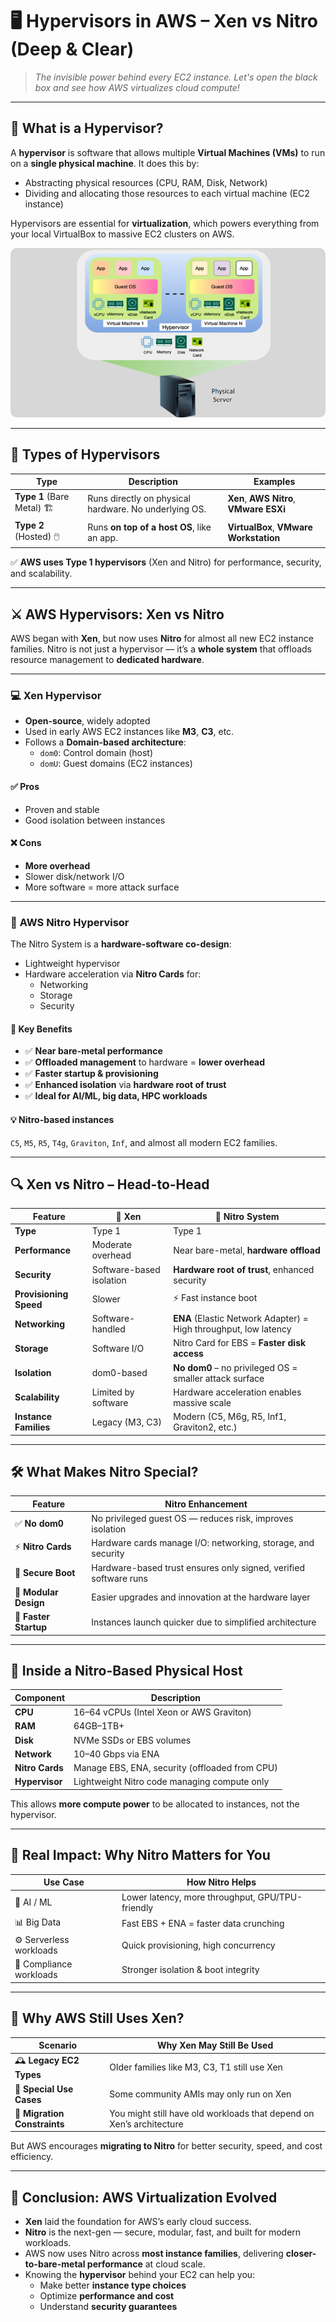 # 🖥️ **Hypervisors in AWS – Xen vs Nitro (Deep & Clear)**

> _The invisible power behind every EC2 instance. Let's open the black box and see how AWS virtualizes cloud compute!_

---

## 🤔 **What is a Hypervisor?**

A **hypervisor** is software that allows multiple **Virtual Machines (VMs)** to run on a **single physical machine**. It does this by:

- Abstracting physical resources (CPU, RAM, Disk, Network)
- Dividing and allocating those resources to each virtual machine (EC2 instance)

Hypervisors are essential for **virtualization**, which powers everything from your local VirtualBox to massive EC2 clusters on AWS.

<div style="text-align:center;">
    <img src="images/hypervisor.png" alt="hypervisor" style="border-radius: 10px;">
</div>

---

## 🔧 **Types of Hypervisors**

| Type                       | Description                                           | Examples                                |
| -------------------------- | ----------------------------------------------------- | --------------------------------------- |
| **Type 1** (Bare Metal) 🏗️ | Runs directly on physical hardware. No underlying OS. | **Xen**, **AWS Nitro**, **VMware ESXi** |
| **Type 2** (Hosted) 🖱️     | Runs **on top of a host OS**, like an app.            | **VirtualBox**, **VMware Workstation**  |

✅ **AWS uses Type 1 hypervisors** (Xen and Nitro) for performance, security, and scalability.

---

## ⚔️ **AWS Hypervisors: Xen vs Nitro**

AWS began with **Xen**, but now uses **Nitro** for almost all new EC2 instance families. Nitro is not just a hypervisor — it’s a **whole system** that offloads resource management to **dedicated hardware**.

---

### 💻 **Xen Hypervisor**

- **Open-source**, widely adopted
- Used in early AWS EC2 instances like **M3**, **C3**, etc.
- Follows a **Domain-based architecture**:
  - `dom0`: Control domain (host)
  - `domU`: Guest domains (EC2 instances)

#### ✅ Pros

- Proven and stable
- Good isolation between instances

#### ❌ Cons

- **More overhead**
- Slower disk/network I/O
- More software = more attack surface

---

### 🚀 **AWS Nitro Hypervisor**

The Nitro System is a **hardware-software co-design**:

- Lightweight hypervisor
- Hardware acceleration via **Nitro Cards** for:
  - Networking
  - Storage
  - Security

#### 🔑 Key Benefits

- ✅ **Near bare-metal performance**
- ✅ **Offloaded management** to hardware = **lower overhead**
- ✅ **Faster startup & provisioning**
- ✅ **Enhanced isolation** via **hardware root of trust**
- ✅ **Ideal for AI/ML, big data, HPC workloads**

#### 💡 Nitro-based instances

`C5`, `M5`, `R5`, `T4g`, `Graviton`, `Inf`, and almost all modern EC2 families.

---

## 🔍 **Xen vs Nitro – Head-to-Head**

| Feature                | 🧠 **Xen**               | 🚀 **Nitro System**                                              |
| ---------------------- | ------------------------ | ---------------------------------------------------------------- |
| **Type**               | Type 1                   | Type 1                                                           |
| **Performance**        | Moderate overhead        | Near bare-metal, **hardware offload**                            |
| **Security**           | Software-based isolation | **Hardware root of trust**, enhanced security                    |
| **Provisioning Speed** | Slower                   | ⚡ Fast instance boot                                            |
| **Networking**         | Software-handled         | **ENA** (Elastic Network Adapter) = High throughput, low latency |
| **Storage**            | Software I/O             | Nitro Card for EBS = **Faster disk access**                      |
| **Isolation**          | dom0-based               | **No dom0** – no privileged OS = smaller attack surface          |
| **Scalability**        | Limited by software      | Hardware acceleration enables massive scale                      |
| **Instance Families**  | Legacy (M3, C3)          | Modern (C5, M6g, R5, Inf1, Graviton2, etc.)                      |

---

## 🛠️ **What Makes Nitro Special?**

| Feature               | Nitro Enhancement                                                |
| --------------------- | ---------------------------------------------------------------- |
| ✅ **No dom0**        | No privileged guest OS — reduces risk, improves isolation        |
| ⚡ **Nitro Cards**    | Hardware cards manage I/O: networking, storage, and security     |
| 🔐 **Secure Boot**    | Hardware-based trust ensures only signed, verified software runs |
| 🧩 **Modular Design** | Easier upgrades and innovation at the hardware layer             |
| 🚀 **Faster Startup** | Instances launch quicker due to simplified architecture          |

---

## 🧬 **Inside a Nitro-Based Physical Host**

| Component       | Description                                    |
| --------------- | ---------------------------------------------- |
| **CPU**         | 16–64 vCPUs (Intel Xeon or AWS Graviton)       |
| **RAM**         | 64GB–1TB+                                      |
| **Disk**        | NVMe SSDs or EBS volumes                       |
| **Network**     | 10–40 Gbps via ENA                             |
| **Nitro Cards** | Manage EBS, ENA, security (offloaded from CPU) |
| **Hypervisor**  | Lightweight Nitro code managing compute only   |

This allows **more compute power** to be allocated to instances, not the hypervisor.

---

## 🧪 **Real Impact: Why Nitro Matters for You**

| Use Case                | How Nitro Helps                                  |
| ----------------------- | ------------------------------------------------ |
| 🧠 AI / ML              | Lower latency, more throughput, GPU/TPU-friendly |
| 📊 Big Data             | Fast EBS + ENA = faster data crunching           |
| ⚙️ Serverless workloads | Quick provisioning, high concurrency             |
| 🔐 Compliance workloads | Stronger isolation & boot integrity              |

---

## 🔁 **Why AWS Still Uses Xen?**

| Scenario                     | Why Xen May Still Be Used                                            |
| ---------------------------- | -------------------------------------------------------------------- |
| 🕰️ **Legacy EC2 Types**      | Older families like M3, C3, T1 still use Xen                         |
| 🧪 **Special Use Cases**     | Some community AMIs may only run on Xen                              |
| 🚧 **Migration Constraints** | You might still have old workloads that depend on Xen’s architecture |

But AWS encourages **migrating to Nitro** for better security, speed, and cost efficiency.

---

## 🌟 **Conclusion: AWS Virtualization Evolved**

- **Xen** laid the foundation for AWS’s early cloud success.
- **Nitro** is the next-gen — secure, modular, fast, and built for modern workloads.
- AWS now uses Nitro across **most instance families**, delivering **closer-to-bare-metal performance** at cloud scale.
- Knowing the **hypervisor** behind your EC2 can help you:
  - Make better **instance type choices**
  - Optimize **performance and cost**
  - Understand **security guarantees**
